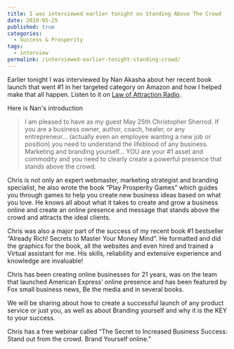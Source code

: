```yaml
---
title: I was interviewed earlier tonight on Standing Above The Crowd
date: 2010-05-25
published: true
categories:
  - Success & Prosperity
tags:
  - interview
permalink: /interviewed-earlier-tonight-standing-crowd/
---
```

Earlier tonight I was interviewed by Nan Akasha about her recent book launch that went #1 in her targeted category on Amazon and how I helped make that all happen. Listen to it on <a href="http://loaradionetwork.com/">Law of Attraction Radio</a>.

Here is Nan's introduction
>I am pleased to have as my guest May 25th Christopher Sherrod. If you are a business owner, author, coach, healer, or any entrepreneur… (actually even an employee wanting a new job or position) you need to understand the lifeblood of any business. Marketing and branding yourself… YOU are your #1 asset and commodity and you need to clearly create a powerful presence that stands above the crowd.

Chris is not only an expert webmaster, marketing strategist and branding specialist, he also wrote the book “Play Prosperity Games” which guides you through games to help you create new business ideas based on what you love. He knows all about what it takes to create and grow a business online and create an online presence and message that stands above the crowd and attracts the ideal clients.

Chris was also a major part of the success of my recent book #1 bestseller “Already Rich! Secrets to Master Your Money Mind”. He formatted and did the graphics for the book, all the websites and even hired and trained a Virtual assistant for me. His skills, reliability and extensive experience and knowledge are invaluable!

Chris has been creating online businesses for 21 years, was on the team that launched American Express’ online presence and has been featured by Fox small business news, Be the media and in several books.

We will be sharing about how to create a successful launch of any product service or just you, as well as about Branding yourself and why it is the KEY to your success.

Chris has a free webinar called “The Secret to Increased Business Success: Stand out from the crowd. Brand Yourself online.”